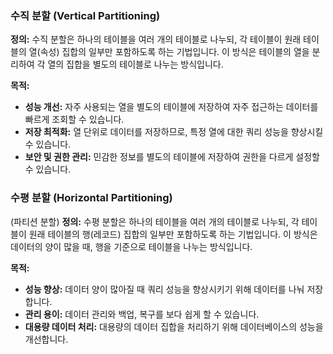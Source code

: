 ### 수직 분할 (Vertical Partitioning)

**정의:** 수직 분할은 하나의 테이블을 여러 개의 테이블로 나누되, 각 테이블이 원래 테이블의 열(속성) 집합의 일부만 포함하도록 하는 기법입니다. 이 방식은 테이블의 열을 분리하여 각 열의 집합을 별도의 테이블로 나누는 방식입니다.

**목적:**

- **성능 개선:** 자주 사용되는 열을 별도의 테이블에 저장하여 자주 접근하는 데이터를 빠르게 조회할 수 있습니다.
- **저장 최적화:** 열 단위로 데이터를 저장하므로, 특정 열에 대한 쿼리 성능을 향상시킬 수 있습니다.
- **보안 및 권한 관리:** 민감한 정보를 별도의 테이블에 저장하여 권한을 다르게 설정할 수 있습니다.

### 수평 분할 (Horizontal Partitioning)
(파티션 분할)
**정의:** 수평 분할은 하나의 테이블을 여러 개의 테이블로 나누되, 각 테이블이 원래 테이블의 행(레코드) 집합의 일부만 포함하도록 하는 기법입니다. 이 방식은 데이터의 양이 많을 때, 행을 기준으로 테이블을 나누는 방식입니다.

**목적:**

- **성능 향상:** 데이터 양이 많아질 때 쿼리 성능을 향상시키기 위해 데이터를 나눠 저장합니다.
- **관리 용이:** 데이터 관리와 백업, 복구를 보다 쉽게 할 수 있습니다.
- **대용량 데이터 처리:** 대용량의 데이터 집합을 처리하기 위해 데이터베이스의 성능을 개선합니다.
